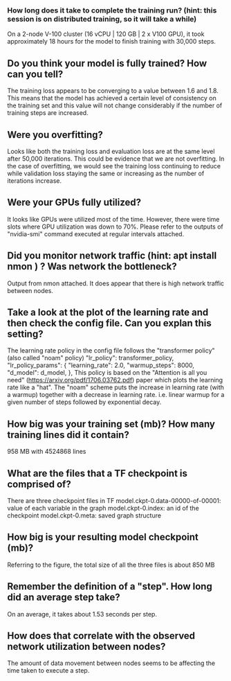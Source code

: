 ### How long does it take to complete the training run? (hint: this session is on distributed training, so it will take a while)
On a 2-node V-100 cluster (16 vCPU | 120 GB | 2 x V100 GPU), it took approximately 18 hours for the model to finish training with 30,000 steps.

## Do you think your model is fully trained? How can you tell?
The training loss appears to be converging to a value between 1.6 and 1.8. This means that the model has achieved a certain level of consistency on the training set and this value will not change considerably if the number of training steps are increased.  

## Were you overfitting?  
Looks like both the training loss and evaluation loss are at the same level after 50,000 iterations. This could be evidence that we are not overfitting. In the case of overfitting, we would see the training loss continuing to reduce while validation loss staying the same or increasing as the number of iterations increase.

## Were your GPUs fully utilized?
It looks like GPUs were utilized most of the time. However, there were time slots where GPU utilization was down to 70%.
Please refer to the outputs of "nvidia-smi" command executed at regular intervals attached.

## Did you monitor network traffic (hint: apt install nmon ) ? Was network the bottleneck?
Output from nmon attached. It does appear that there is high network traffic between nodes.

## Take a look at the plot of the learning rate and then check the config file. Can you explan this setting?
The learning rate policy in the config file follows the "transformer policy" (also called "noam" policy)
  "lr_policy": transformer_policy,
  "lr_policy_params": {
    "learning_rate": 2.0,
    "warmup_steps": 8000,
    "d_model": d_model,
  },
This policy is based on the "Attention is all you need" (https://arxiv.org/pdf/1706.03762.pdf) paper which plots the learning rate like a "hat". The "noam" scheme puts the increase in learning rate (with a warmup) together with a decrease in learning rate. i.e. linear warmup for a given number of steps followed by exponential decay.

## How big was your training set (mb)? How many training lines did it contain?
958 MB with 4524868 lines

## What are the files that a TF checkpoint is comprised of?
There are three checkpoint files in TF
model.ckpt-0.data-00000-of-00001: value of each variable in the graph
model.ckpt-0.index: an id of the checkpoint
model.ckpt-0.meta: saved graph structure

## How big is your resulting model checkpoint (mb)?
Referring to the figure, the total size of all the three files is about 850 MB

## Remember the definition of a "step". How long did an average step take?
On an average, it takes about 1.53 seconds per step.

## How does that correlate with the observed network utilization between nodes?
The amount of data movement between nodes seems to be affecting the time taken to execute a step.

